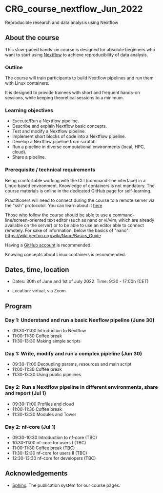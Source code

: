 # CRG_course_nextflow_Jun_2022

Reproducible research and data analysis using Nextflow



## About the course

This slow-paced hands-on course is designed for absolute beginners who want to start using [Nextflow](https://www.nextflow.io) to achieve reproducibility of data analysis. 

### Outline

The course will train participants to build Nextflow pipelines and run them with Linux containers.

It is designed to provide trainees with short and frequent hands-on sessions, while keeping theoretical sessions to a minimum.

<!--Trainees will work in a dedicated [AWS environment](https://en.wikipedia.org/wiki/AWS).-->


### Learning objectives

* Execute/Run a Nextflow pipeline.
* Describe and explain Nextflow basic concepts.
* Test and modify a Nextflow pipeline.
* Implement short blocks of code into a Nextflow pipeline.
* Develop a Nextflow pipeline from scratch.
* Run a pipeline in diverse computational environments (local, HPC, cloud).
* Share a pipeline.

### Prerequisite / technical requirements

Being comfortable working with the CLI (command-line interface) in a Linux-based environment.
Knowledge of containers is not mandatory. The course materials is online in the dedicated GitHub page for self-learning.

Practitioners will need to connect during the course to a remote server via the "ssh" protocotol. You can learn about it [here](https://www.hostinger.com/tutorials/ssh-tutorial-how-does-ssh-work)

Those who follow the course should be able to use a command-line/screen-oriented text editor (such as nano or vi/vim, which are already available on the server) or to be able to use an editor able to connect remotely. For sake of information, below the basics of "nano":
https://wiki.gentoo.org/wiki/Nano/Basics_Guide

Having a [GitHub account](https://github.com/join) is recommended. 

Knowing concepts about Linux containers is recommended. 


## Dates, time, location

* Dates: 30th of June and 1st of July 2022. Time: 9:30 - 17:00h (CET)

* Location: virtual, via Zoom.

## Program
  
### Day 1: Understand and run a basic Nexflow pipeline (June 30)

* 09:30-11:00 Introduction to Nextflow
* 11:00-11:30 Coffee break
* 11:30-13:30 Making simple scripts

### Day 1: Write, modify and run a complex pipeline (Jun 30)

* 09:30-11:00 Decoupling params, resources and main script
* 11:00-11:30 Coffee break
* 11:30-13:30 Using public pipelines

### Day 2: Run a Nextflow pipeline in different environments, share and report (Jul 1)

* 09:30-11:00 Profiles and cloud
* 11:00-11:30 Coffee break
* 11:30-13:30 Modules and Tower

### Day 2: nf-core (Jul 1)

* 09:30-10:30 Introduction to nf-core (TBC)
* 10:30-11:00 nf-core for users I (TBC)
* 11:00-11:30 Coffee break (TBC)
* 11:30-12:30 nf-core for users II (TBC)
* 12:30-13:30 nf-core for developers (TBC)

## Acknowledgements

* [Sphinx](https://www.sphinx-doc.org/). The publication system for our course pages.
